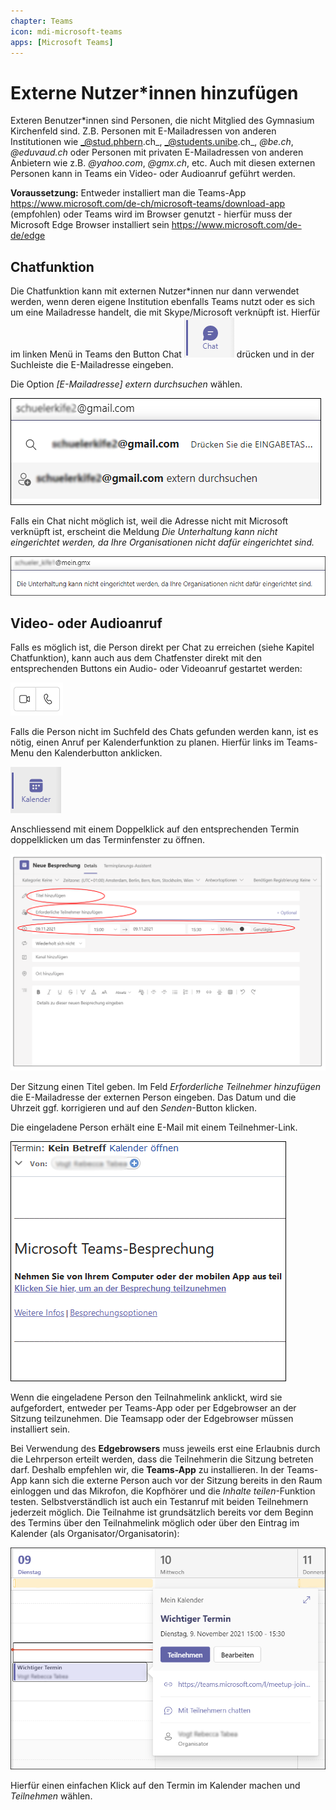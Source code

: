 ```yaml
---
chapter: Teams
icon: mdi-microsoft-teams
apps: [Microsoft Teams]
---
```


# Externe Nutzer*innen hinzufügen



Exteren Benutzer*innen sind Personen, die nicht Mitglied des Gymnasium Kirchenfeld sind. Z.B. Personen mit E-Mailadressen von anderen Institutionen wie _@stud.phbern.ch_, _@students.unibe.ch_, _@be.ch_, _@eduvaud.ch_ oder Personen mit privaten E-Mailadressen von anderen Anbietern wie z.B. _@yahoo.com_, _@gmx.ch_, etc. Auch mit diesen externen Personen kann in Teams ein Video- oder Audioanruf geführt werden. 

**Voraussetzung:** 
Entweder installiert man die Teams-App https://www.microsoft.com/de-ch/microsoft-teams/download-app (empfohlen) 
oder 
Teams wird im Browser genutzt - hierfür muss der Microsoft Edge Browser installiert sein https://www.microsoft.com/de-de/edge

## Chatfunktion 

Die Chatfunktion kann mit externen Nutzer*innen nur dann verwendet werden, wenn deren eigene Institution ebenfalls Teams nutzt oder es sich um eine Mailadresse handelt, die mit Skype/Microsoft verknüpft ist.
Hierfür im linken Menü in Teams den Button Chat ![](./images/teams-extern05.png) drücken und in der Suchleiste die E-Mailadresse eingeben. 

Die Option _[E-Mailadresse] extern durchsuchen_ wählen.

![nach E-Mailadresse einer externen Person suchen](./images/teams-extern01.png)

Falls ein Chat nicht möglich ist, weil die Adresse nicht mit Microsoft verknüpft ist, erscheint die Meldung _Die Unterhaltung kann nicht eingerichtet werden, da Ihre Organisationen nicht dafür eingerichtet sind._

![](./images/teams-extern02.png)

## Video- oder Audioanruf
Falls es möglich ist, die Person direkt per Chat zu erreichen (siehe Kapitel Chatfunktion), kann auch aus dem Chatfenster direkt mit den entsprechenden Buttons ein Audio- oder Videoanruf gestartet werden:

![](./images/teams-extern03.png)

Falls die Person nicht im Suchfeld des Chats gefunden werden kann, ist es nötig, einen Anruf per Kalenderfunktion zu planen. Hierfür links im Teams-Menu den Kalenderbutton anklicken.

![](./images/teams-extern04.png)

Anschliessend mit einem Doppelklick auf den entsprechenden Termin doppelklicken um das Terminfenster zu öffnen.

![](./images/teams-extern07.png)

Der Sitzung einen Titel geben. Im Feld _Erforderliche Teilnehmer hinzufügen_ die E-Mailadresse der externen Person eingeben. Das Datum und die Uhrzeit ggf. korrigieren und auf den _Senden_-Button klicken. 

Die eingeladene Person erhält eine E-Mail mit einem Teilnehmer-Link.

![](./images/teams-extern08.png)

Wenn die eingeladene Person den Teilnahmelink anklickt, wird sie aufgefordert, entweder per Teams-App oder per Edgebrowser an der Sitzung teilzunehmen. Die Teamsapp oder der Edgebrowser müssen installiert sein. 

Bei Verwendung des **Edgebrowsers** muss jeweils erst eine Erlaubnis durch die Lehrperson erteilt werden, dass die Teilnehmerin die Sitzung betreten darf. Deshalb empfehlen wir, die **Teams-App** zu installieren. In der Teams-App kann sich die externe Person auch vor der Sitzung bereits in den Raum einloggen und das Mikrofon, die Kopfhörer und die _Inhalte teilen_-Funktion testen. Selbstverständlich ist auch ein Testanruf mit beiden Teilnehmern jederzeit möglich. Die Teilnahme ist grundsätzlich bereits vor dem Beginn des Termins über den Teilnahmelink möglich oder über den Eintrag im Kalender (als Organisator/Organisatorin):

![](./images/teams-extern09.png)

Hierfür einen einfachen Klick auf den Termin im Kalender machen und _Teilnehmen_ wählen.